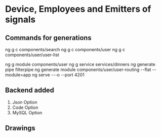 # Device, Employees and Emitters of signals

## Commands for generations

ng g c components/search
ng g c components/user
ng g c components/user/user-list

ng g module components/user
ng g service services/dinners
ng generate pipe filterpipe
ng generate module components/user/user-routing --flat --module=app
ng serve ---o --port 4201 


## Backend added

1. Json Option
2. Code Option
3. MySQL Option

## Drawings

